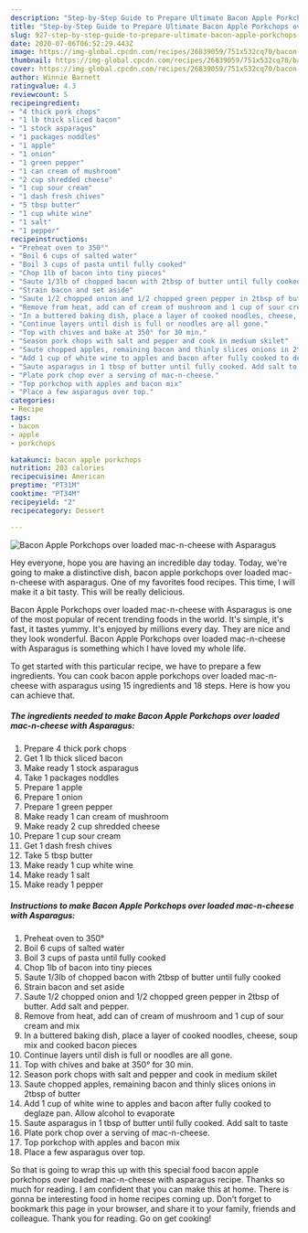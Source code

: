 ```yaml
---
description: "Step-by-Step Guide to Prepare Ultimate Bacon Apple Porkchops over loaded mac-n-cheese with Asparagus"
title: "Step-by-Step Guide to Prepare Ultimate Bacon Apple Porkchops over loaded mac-n-cheese with Asparagus"
slug: 927-step-by-step-guide-to-prepare-ultimate-bacon-apple-porkchops-over-loaded-mac-n-cheese-with-asparagus
date: 2020-07-06T06:52:29.443Z
image: https://img-global.cpcdn.com/recipes/26839059/751x532cq70/bacon-apple-porkchops-over-loaded-mac-n-cheese-with-asparagus-recipe-main-photo.jpg
thumbnail: https://img-global.cpcdn.com/recipes/26839059/751x532cq70/bacon-apple-porkchops-over-loaded-mac-n-cheese-with-asparagus-recipe-main-photo.jpg
cover: https://img-global.cpcdn.com/recipes/26839059/751x532cq70/bacon-apple-porkchops-over-loaded-mac-n-cheese-with-asparagus-recipe-main-photo.jpg
author: Winnie Barnett
ratingvalue: 4.3
reviewcount: 5
recipeingredient:
- "4 thick pork chops"
- "1 lb thick sliced bacon"
- "1 stock asparagus"
- "1 packages noddles"
- "1 apple"
- "1 onion"
- "1 green pepper"
- "1 can cream of mushroom"
- "2 cup shredded cheese"
- "1 cup sour cream"
- "1 dash fresh chives"
- "5 tbsp butter"
- "1 cup white wine"
- "1 salt"
- "1 pepper"
recipeinstructions:
- "Preheat oven to 350°"
- "Boil 6 cups of salted water"
- "Boil 3 cups of pasta until fully cooked"
- "Chop 1lb of bacon into tiny pieces"
- "Saute 1/3lb of chopped bacon with 2tbsp of butter until fully cooked"
- "Strain bacon and set aside"
- "Saute 1/2 chopped onion and 1/2 chopped green pepper in 2tbsp of butter. Add salt and pepper."
- "Remove from heat, add can of cream of mushroom and 1 cup of sour cream and mix"
- "In a buttered baking dish, place a layer of cooked noodles, cheese, soup mix and cooked bacon pieces"
- "Continue layers until dish is full or noodles are all gone."
- "Top with chives and bake at 350° for 30 min."
- "Season pork chops with salt and pepper and cook in medium skilet"
- "Saute chopped apples, remaining bacon and thinly slices onions in 2tbsp of butter"
- "Add 1 cup of white wine to apples and bacon after fully cooked to deglaze pan. Allow alcohol to evaporate"
- "Saute asparagus in 1 tbsp of butter until fully cooked. Add salt to taste"
- "Plate pork chop over a serving of mac-n-cheese."
- "Top porkchop with apples and bacon mix"
- "Place a few asparagus over top."
categories:
- Recipe
tags:
- bacon
- apple
- porkchops

katakunci: bacon apple porkchops 
nutrition: 203 calories
recipecuisine: American
preptime: "PT31M"
cooktime: "PT34M"
recipeyield: "2"
recipecategory: Dessert

---
```



![Bacon Apple Porkchops over loaded mac-n-cheese with Asparagus](https://img-global.cpcdn.com/recipes/26839059/751x532cq70/bacon-apple-porkchops-over-loaded-mac-n-cheese-with-asparagus-recipe-main-photo.jpg)

Hey everyone, hope you are having an incredible day today. Today, we're going to make a distinctive dish, bacon apple porkchops over loaded mac-n-cheese with asparagus. One of my favorites food recipes. This time, I will make it a bit tasty. This will be really delicious.

Bacon Apple Porkchops over loaded mac-n-cheese with Asparagus is one of the most popular of recent trending foods in the world. It's simple, it's fast, it tastes yummy. It's enjoyed by millions every day. They are nice and they look wonderful. Bacon Apple Porkchops over loaded mac-n-cheese with Asparagus is something which I have loved my whole life.




To get started with this particular recipe, we have to prepare a few ingredients. You can cook bacon apple porkchops over loaded mac-n-cheese with asparagus using 15 ingredients and 18 steps. Here is how you can achieve that.

<!--inarticleads1-->

##### The ingredients needed to make Bacon Apple Porkchops over loaded mac-n-cheese with Asparagus:

1. Prepare 4 thick pork chops
1. Get 1 lb thick sliced bacon
1. Make ready 1 stock asparagus
1. Take 1 packages noddles
1. Prepare 1 apple
1. Prepare 1 onion
1. Prepare 1 green pepper
1. Make ready 1 can cream of mushroom
1. Make ready 2 cup shredded cheese
1. Prepare 1 cup sour cream
1. Get 1 dash fresh chives
1. Take 5 tbsp butter
1. Make ready 1 cup white wine
1. Make ready 1 salt
1. Make ready 1 pepper




<!--inarticleads2-->

##### Instructions to make Bacon Apple Porkchops over loaded mac-n-cheese with Asparagus:

1. Preheat oven to 350°
1. Boil 6 cups of salted water
1. Boil 3 cups of pasta until fully cooked
1. Chop 1lb of bacon into tiny pieces
1. Saute 1/3lb of chopped bacon with 2tbsp of butter until fully cooked
1. Strain bacon and set aside
1. Saute 1/2 chopped onion and 1/2 chopped green pepper in 2tbsp of butter. Add salt and pepper.
1. Remove from heat, add can of cream of mushroom and 1 cup of sour cream and mix
1. In a buttered baking dish, place a layer of cooked noodles, cheese, soup mix and cooked bacon pieces
1. Continue layers until dish is full or noodles are all gone.
1. Top with chives and bake at 350° for 30 min.
1. Season pork chops with salt and pepper and cook in medium skilet
1. Saute chopped apples, remaining bacon and thinly slices onions in 2tbsp of butter
1. Add 1 cup of white wine to apples and bacon after fully cooked to deglaze pan. Allow alcohol to evaporate
1. Saute asparagus in 1 tbsp of butter until fully cooked. Add salt to taste
1. Plate pork chop over a serving of mac-n-cheese.
1. Top porkchop with apples and bacon mix
1. Place a few asparagus over top.




So that is going to wrap this up with this special food bacon apple porkchops over loaded mac-n-cheese with asparagus recipe. Thanks so much for reading. I am confident that you can make this at home. There is gonna be interesting food in home recipes coming up. Don't forget to bookmark this page in your browser, and share it to your family, friends and colleague. Thank you for reading. Go on get cooking!
